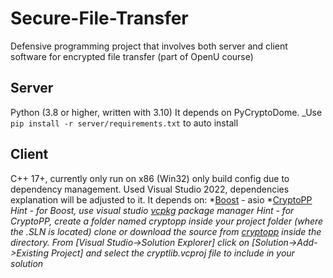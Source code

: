 # Secure-File-Transfer
Defensive programming project that involves both server and client software for encrypted file transfer (part of OpenU course) 

## Server
Python (3.8 or higher, written with 3.10)
It depends on PyCryptoDome.
_Use ```pip install -r server/requirements.txt``` to auto install

## Client
C++ 17+, currently only run on x86 (Win32) only build config due to dependency management.
Used Visual Studio 2022, dependencies explanation will be adjusted to it.
It depends on:
*[Boost](https://www.boost.org/) - asio
*[CryptoPP](https://github.com/weidai11/cryptopp)
*Hint - for Boost, use visual studio [vcpkg](https://vcpkg.io/en/getting-started.html) package manager*
*Hint - for CryptoPP, create a folder named cryptopp inside your project folder (where the .SLN is located) clone or download the source from [cryptopp](https://github.com/weidai11/cryptopp/tree/34a34967ac560c1801bf3845dbac3ac63c1d4c05) inside the directory. From [Visual Studio->Solution Explorer] click on [Solution->Add->Existing Project] and select the cryptlib.vcproj file to include in your solution*
